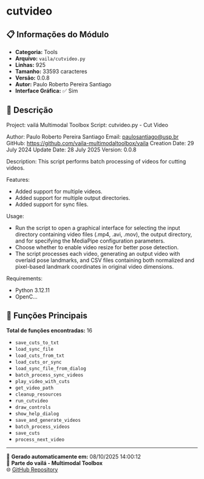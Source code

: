 # cutvideo

## 📋 Informações do Módulo

- **Categoria:** Tools
- **Arquivo:** `vaila/cutvideo.py`
- **Linhas:** 925
- **Tamanho:** 33593 caracteres
- **Versão:** 0.0.8
- **Autor:** Paulo Roberto Pereira Santiago
- **Interface Gráfica:** ✅ Sim

## 📖 Descrição


Project: vailá Multimodal Toolbox
Script: cutvideo.py - Cut Video

Author: Paulo Roberto Pereira Santiago
Email: paulosantiago@usp.br
GitHub: https://github.com/vaila-multimodaltoolbox/vaila
Creation Date: 29 July 2024
Update Date: 28 July 2025
Version: 0.0.8

Description:
This script performs batch processing of videos for cutting videos.


Features:
- Added support for multiple videos.
- Added support for multiple output directories.
- Added support for sync files.

Usage:
- Run the script to open a graphical interface for selecting the input directory
  containing video files (.mp4, .avi, .mov), the output directory, and for
  specifying the MediaPipe configuration parameters.
- Choose whether to enable video resize for better pose detection.
- The script processes each video, generating an output video with overlaid pose
  landmarks, and CSV files containing both normalized and pixel-based landmark
  coordinates in original video dimensions.

Requirements:
- Python 3.12.11
- OpenC...

## 🔧 Funções Principais

**Total de funções encontradas:** 16

- `save_cuts_to_txt`
- `load_sync_file`
- `load_cuts_from_txt`
- `load_cuts_or_sync`
- `load_sync_file_from_dialog`
- `batch_process_sync_videos`
- `play_video_with_cuts`
- `get_video_path`
- `cleanup_resources`
- `run_cutvideo`
- `draw_controls`
- `show_help_dialog`
- `save_and_generate_videos`
- `batch_process_videos`
- `save_cuts`
- `process_next_video`




---

📅 **Gerado automaticamente em:** 08/10/2025 14:00:12  
🔗 **Parte do vailá - Multimodal Toolbox**  
🌐 [GitHub Repository](https://github.com/vaila-multimodaltoolbox/vaila)
